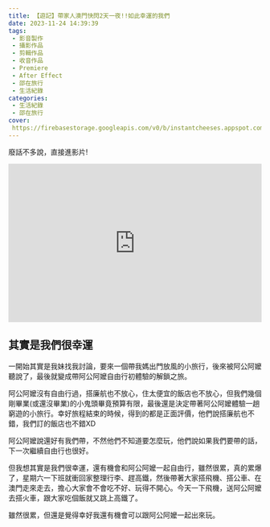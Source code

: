 ```yaml
---
title: 【遊記】帶家人澳門快閃2天一夜!!如此幸運的我們
date: 2023-11-24 14:39:39
tags:
 - 影音製作
 - 攝影作品
 - 剪輯作品
 - 收音作品
 - Premiere
 - After Effect
 - 邵在旅行
 - 生活紀錄
categories:
 - 生活紀錄
 - 邵在旅行
cover:
 https://firebasestorage.googleapis.com/v0/b/instantcheeses.appspot.com/o/%E7%94%9F%E6%B4%BB%E7%B4%80%E9%8C%84%2F%E6%BE%B3%E9%96%80.png?alt=media&token=6e556c2e-d035-43bc-ae53-6e633711e158 
---
```


廢話不多說，直接進影片!

<div style="display:flex; justify-content:center;">
<iframe width="560" height="315" src="https://www.youtube.com/embed/acClSMPS3OY?si=NVTxr27neDTHHoQQ" title="YouTube video player" frameborder="0" allow="accelerometer; autoplay; clipboard-write; encrypted-media; gyroscope; picture-in-picture; web-share" referrerpolicy="strict-origin-when-cross-origin" allowfullscreen></iframe>
</div>

## 其實是我們很幸運

一開始其實是我妹找我討論，要來一個帶我媽出門放風的小旅行，後來被阿公阿嬤聽說了，最後就變成帶阿公阿嬤自由行初體驗的解鎖之旅。

阿公阿嬤沒有自由行過，搭廉航也不放心，住太便宜的飯店也不放心，但我們幾個剛畢業(或還沒畢業)的小鬼頭畢竟預算有限，最後還是決定帶著阿公阿嬤體驗一趟窮遊的小旅行。幸好旅程結束的時候，得到的都是正面評價，他們說搭廉航也不錯，我們訂的飯店也不錯XD

阿公阿嬤說還好有我們帶，不然他們不知道要怎麼玩，他們說如果我們要帶的話，下一次繼續自由行也很好。

但我想其實是我們很幸運，還有機會和阿公阿嬤一起自由行，雖然很累，真的累爆了，星期六一下班就衝回家整理行李、趕高鐵，然後帶著大家搭飛機、搭公車、在澳門走來走去，擔心大家會不會吃不好、玩得不開心。今天一下飛機，送阿公阿嬤去搭火車，跟大家吃個飯就又跳上高鐵了。

雖然很累，但還是覺得幸好我還有機會可以跟阿公阿嬤一起出來玩。